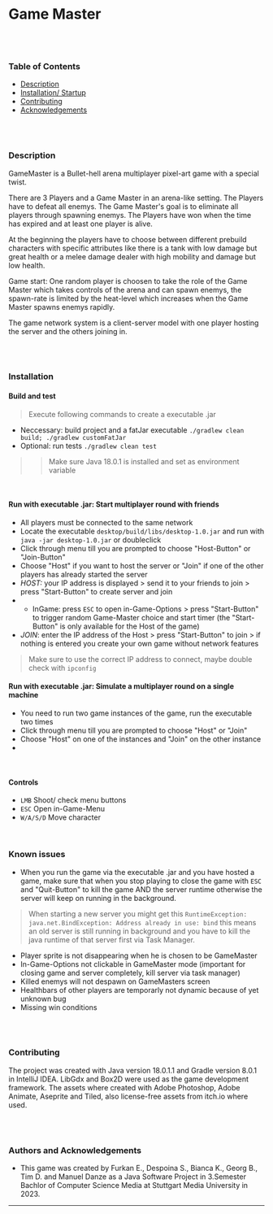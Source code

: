 # Game Master

<br>
<br>

### Table of Contents

* [Description](#description)
* [Installation/ Startup](#installation)
* [Contributing](#contributing)
* [Acknowledgements](#acknowledgements)

<br>
<br>

<!-- DESCRIPTION -->
### Description
GameMaster is a Bullet-hell arena multiplayer pixel-art game with a special twist.

There are 3 Players and a Game Master in an arena-like setting. The Players have to defeat all enemys. The Game Master's goal is to eliminate all players through spawning enemys. The Players have won when the time has expired and at least one player is alive.

At the beginning the players have to choose between different prebuild characters with specific attributes like there is a tank with low damage but great health or a melee damage dealer with high mobility and damage but low health.

Game start: One random player is choosen to take the role of the Game Master which takes controls of the arena and can spawn enemys, the spawn-rate is limited by the heat-level which increases when the Game Master spawns enemys rapidly.

The game network system is a client-server model with one player hosting the server and the others joining in.

<br>
<br>

<!-- INSTALLATION -->
### Installation

#### Build and test
> Execute following commands to create a executable .jar
- Neccessary: build project and a fatJar executable `./gradlew clean build; ./gradlew customFatJar`
- Optional: run tests `./gradlew clean test`
>> Make sure Java 18.0.1 is installed and set as environment variable
<br>

#### Run with executable .jar: Start multiplayer round with friends
- All players must be connected to the same network
- Locate the executable `desktop/build/libs/desktop-1.0.jar` and run with `java -jar desktop-1.0.jar` or doubleclick
- Click through menu till you are prompted to choose "Host-Button" or "Join-Button"
- Choose "Host" if you want to host the server or "Join" if one of the other players has already started the server
- *HOST:* your IP address is displayed > send it to your friends to join > press "Start-Button" to create server and join
- - InGame: press `ESC` to open in-Game-Options > press "Start-Button" to trigger random Game-Master choice and start timer (the "Start-Button" is only available for the Host of the game)
- *JOIN*: enter the IP address of the Host > press "Start-Button" to join > if nothing is entered you create your own game without network features
> Make sure to use the correct IP address to connect, maybe double check with `ipconfig`

#### Run with executable .jar: Simulate a multiplayer round on a single machine
- You need to run two game instances of the game, run the executable two times
- Click through menu till you are prompted to choose "Host" or "Join"
- Choose "Host" on one of the instances and "Join" on the other instance
- 
<br>
    
#### Controls
- `LMB` Shoot/ check menu buttons
- `ESC` Open in-Game-Menu
- `W/A/S/D` Move character

<br>

### Known issues
- When you run the game via the executable .jar and you have hosted a game, make sure that when you stop playing to close
  the game with `ESC` and "Quit-Button" to kill the game AND the server runtime otherwise the server will keep on running in the background.
> When starting a new server you might get this `RuntimeException: java.net.BindException: Address already in use: bind`
> this means an old server is still running in background and you have to kill the java runtime of that server first via Task Manager.
- Player sprite is not disappearing when he is chosen to be GameMaster
- In-Game-Options not clickable in GameMaster mode (important for closing game and server completely, kill server via task manager)
- Killed enemys will not despawn on GameMasters screen
- Healthbars of other players are temporarly not dynamic because of yet unknown bug
- Missing win conditions

<br>
<br>

<!-- CONTRIBUTING -->
### Contributing
The project was created with Java version 18.0.1.1 and Gradle version 8.0.1 in IntelliJ IDEA. 
LibGdx and Box2D were used as the game development framework. 
The assets where created with Adobe Photoshop, Adobe Animate, Aseprite and Tiled, 
also license-free assets from itch.io where used.

<br>
<br>

<!-- ACKNOWLEDGEMENTS -->
### Authors and Acknowledgements
- This game was created by Furkan E., Despoina S., Bianca K., Georg B., Tim D. and Manuel Danze 
as a Java Software Project in 3.Semester Bachlor of Computer Science Media at Stuttgart Media University in 2023.

***
